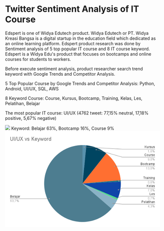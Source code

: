 # Twitter Sentiment Analysis of IT Course

Edspert is one of Widya Edutech product. Widya Edutech or PT. Widya Kreasi Bangsa is a digital startup in the education field which dedicated as an online learning platform.
Edspert product research was done by Sentiment analysis of 5 top popular IT course and 8 IT course keyword. Edspert is a Widya Edu's product that focuses on bootcamps and online courses for students to workers.

Before execute sentiment analysis, product researcher search trend keyword with Google Trends and Competitor Analysis. 

5 Top Popular Course by Google Trends and Competitor Analysis:
Python, Android, UI/UX, SQL, AWS

8 Keyword Course:
Course, Kursus, Bootcamp, Training, Kelas, Les, Pelatihan, Belajar

The most popular IT course: UI/UX (4762 tweet: 77,15% neutral, 17,18% positive, 5,67% negative)

<img src="download(1).png"/>
Keyword: Belajar 63%, Bootcamp 16%, Course 9%

<img src="UI_UX vs Keyword.png"/>



